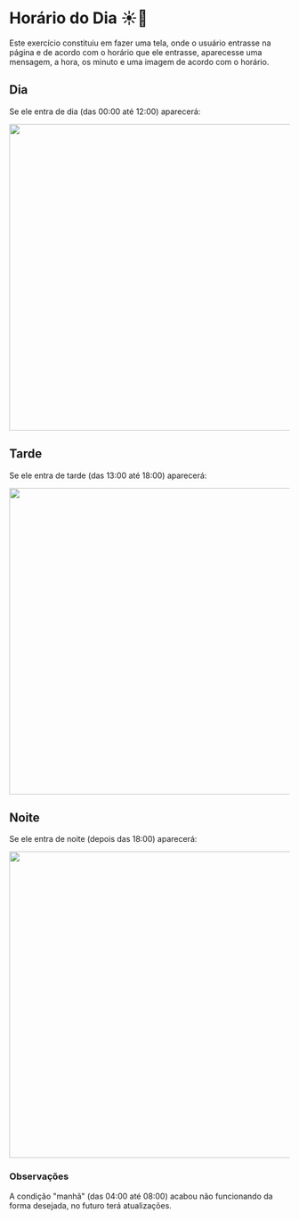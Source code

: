 # Horário do Dia ☀️🌙

Este exercício constituiu em fazer uma tela, onde o usuário entrasse na página e de acordo com o horário que ele entrasse, aparecesse uma mensagem, a hora, os minuto e uma imagem de acordo com o horário.

## Dia
Se ele entra de dia (das 00:00 até 12:00) aparecerá:

<p align='center'>
<img src="https://user-images.githubusercontent.com/99850507/183333001-e6c7a931-260d-4e31-aac8-67d2903b54bf.jpg" width = "550px"/>
</p>


## Tarde
Se ele entra de tarde (das 13:00 até 18:00) aparecerá:

<p align='center'>
<img src="https://user-images.githubusercontent.com/99850507/183333565-845e9063-8f82-4938-a0b7-73d47169cc8e.jpg" width = "550px"/>
</p>


## Noite
Se ele entra de noite (depois das 18:00) aparecerá:

<p align='center'>
<img src="https://user-images.githubusercontent.com/99850507/183333686-c2f7c0b4-c52a-4ba5-aa94-c6ffea9465f3.jpg" width = "550px"/>
</p>


### Observações
A condição "manhã" (das 04:00 até 08:00) acabou não funcionando da forma desejada, no futuro terá atualizações.







